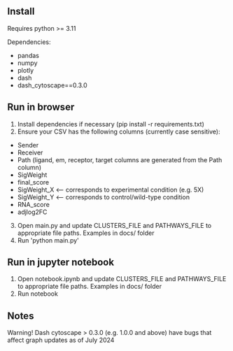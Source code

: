 ## Install

Requires python >= 3.11

Dependencies:

- pandas
- numpy
- plotly
- dash
- dash_cytoscape==0.3.0

## Run in browser

1. Install dependencies if necessary (pip install -r requirements.txt)
2. Ensure your CSV has the following columns (currently case sensitive):

- Sender
- Receiver
- Path (ligand, em, receptor, target columns are generated from the Path column)
- SigWeight
- final_score
- SigWeight_X <-- corresponds to experimental condition (e.g. 5X)
- SigWeight_Y <-- corresponds to control/wild-type condition
- RNA_score
- adjlog2FC

3. Open main.py and update CLUSTERS_FILE and PATHWAYS_FILE to appropriate file paths. Examples in docs/ folder
4. Run 'python main.py'

## Run in jupyter notebook

1. Open notebook.ipynb and update CLUSTERS_FILE and PATHWAYS_FILE to appropriate file paths. Examples in docs/ folder
2. Run notebook

## Notes

Warning! Dash cytoscape > 0.3.0 (e.g. 1.0.0 and above) have bugs that affect graph updates as of July 2024
